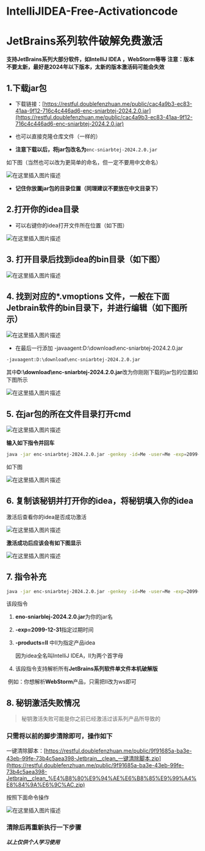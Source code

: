 # IntelliJIDEA-Free-Activationcode
# **JetBrains系列软件破解免费激活**

**支持JetBrains系列大部分软件，如IntelliJ IDEA ，WebStorm等等**
**注意：版本不要太新，最好是2024年以下版本，太新的版本激活码可能会失效**

## 1.下载jar包

* 下载链接：[https://restful.doublefenzhuan.me/public/cac4a9b3-ec83-41aa-9f12-716c4c446ad6-enc-sniarbtej-2024.2.0.jar](https://restful.doublefenzhuan.me/public/cac4a9b3-ec83-41aa-9f12-716c4c446ad6-enc-sniarbtej-2024.2.0.jar)
* 也可以直接克隆仓库文件（一样的）

* **注意下载以后，将jar包改名为**`enc-sniarbtej-2024.2.0.jar` 

如下图（当然也可以改为更简单的命名，但一定不要用中文命名）

![在这里插入图片描述](https://i-blog.csdnimg.cn/direct/b52555f188f64edd8ecaa2eef31d0628.png)


* **记住你放置jar包的目录位置（同理建议不要放在中文目录下）**



## 2.打开你的idea目录

* 可以右键你的idea打开文件所在位置（如下图）

![在这里插入图片描述](https://i-blog.csdnimg.cn/direct/5de60f9e683d40018133896bce6374d0.png)
## 3. 打开目录后找到idea的bin目录（如下图）

![在这里插入图片描述](https://i-blog.csdnimg.cn/direct/1f4f439785024578afe30cff3865795f.png)

## 4. 找到对应的*.vmoptions 文件，一般在下面Jetbrain软件的bin目录下，并进行编辑（如下图所示）

![在这里插入图片描述](https://i-blog.csdnimg.cn/direct/4c977518d6d64bc59b5858c61e85ea6c.png)


* 在最后一行添加 -javaagent:D:\download\enc-sniarbtej-2024.2.0.jar

```bash
-javaagent:D:\download\enc-sniarbtej-2024.2.0.jar
```

其中**D:\download\enc-sniarbtej-2024.2.0.jar**改为你刚刚下载的jar包的位置如下图所示

![在这里插入图片描述](https://i-blog.csdnimg.cn/direct/49450dc6af0c440989369b61a950cef4.png)


## 5. 在jar包的所在文件目录打开cmd

![在这里插入图片描述](https://i-blog.csdnimg.cn/direct/f1ecd0d19b8643cfaa9416a7d4327509.png)


**输入如下指令并回车**

```bash
java -jar enc-sniarbtej-2024.2.0.jar -genkey -id=Me -user=Me -exp=2099-12-31 -products=II,PC
```

如下图

![在这里插入图片描述](https://i-blog.csdnimg.cn/direct/625f4f31a2424d3590e71bc75f2f1fc0.png)

## 6. 复制该秘钥并打开你的idea，将秘钥填入你的idea

激活后查看你的idea是否成功激活

![在这里插入图片描述](https://i-blog.csdnimg.cn/direct/388163e9d9ee4a0b89862398cb578e9b.png)

**激活成功后应该会有如下图显示**

![在这里插入图片描述](https://i-blog.csdnimg.cn/direct/fec532d7dbb9443783de6467270024e6.png)

## 7. 指令补充

```bash
java -jar enc-sniarbtej-2024.2.0.jar -genkey -id=Me -user=Me -exp=2099-12-31 -products=II,PC
```

该段指令

1. **eno-sniarblej-2024.2.0.jar**为你的jar名

2. **-exp=2099-12-31**指定过期时间

3. **-products=II** 中II为指定产品idea

	因为idea全名叫IntelliJ IDEA，II为两个首字母

4. 该段指令支持解析所有**JetBrains系列软件单文件本机破解版** 

​	例如：你想解析**WebStorm**产品，只需把II改为ws即可



## 8. 秘钥激活失败情况

> 秘钥激活失败可能是你之前已经激活过该系列产品所导致的

### 只需将以前的脚步清除即可，操作如下

一键清除脚本：[https://restful.doublefenzhuan.me/public/9f91685a-ba3e-43eb-99fe-73b4c5aea398-Jetbrain__clean_一键清除脚本.zip](https://restful.doublefenzhuan.me/public/9f91685a-ba3e-43eb-99fe-73b4c5aea398-Jetbrain__clean_%E4%B8%80%E9%94%AE%E6%B8%85%E9%99%A4%E8%84%9A%E6%9C%AC.zip)

按照下面命令操作

![在这里插入图片描述](https://i-blog.csdnimg.cn/direct/95a4898d71d44fa2a49192dfbe462435.png)

### 清除后再重新执行一下步骤

***以上仅供个人学习使用***
